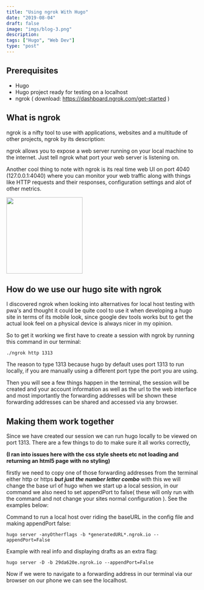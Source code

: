 ```yaml
---
title: "Using ngrok With Hugo"
date: "2019-08-04"
draft: false
image: "imgs/blog-3.png"
description: 
tags: ["Hugo", "Web Dev"]
type: "post"
---
```


## Prerequisites

- Hugo 
- Hugo project ready for testing on a localhost
- ngrok
( download: https://dashboard.ngrok.com/get-started )

## What is ngrok

ngrok is a nifty tool to use with applications, websites and a multitude of other projects, ngrok by its description:

> 
  ngrok allows you to expose a web server running on your local machine to the internet. Just tell ngrok what port your web       server is listening on.
  
Another cool thing to note with ngrok is its real time web UI on port 4040 (127.0.0.1:4040) where you can monitor your web traffic along with things like HTTP requests and their responses, configuration settings and alot of other metrics.

<a href="https://ngrok.com/" target="_blank"><img src="/imgs/ngrok-logo.png" width="200" ></a>

## How do we use our hugo site with ngrok

I discovered ngrok when looking into alternatives for local host testing with pwa's and thought it could be quite cool to use it when developing a hugo site in terms of its mobile look, since google dev tools works but to get the actual look feel on a physical device is always nicer in my opinion.

So to get it working we first have to create a session with ngrok by running this command in our terminal:

    ./ngrok http 1313

The reason to type 1313 because hugo by default uses port 1313 to run locally, if you are manually using a different port type the port you are using.

Then you will see a few things happen in the terminal, the session will be created and your account information as well as the url to the web interface and most importantly the forwarding addresses will be shown these forwarding addresses can be shared and accessed via any browser.

## Making them work together

Since we have created our session we can run hugo locally to be viewed on port 1313. There are a few things to do to make sure it all works correctly, 

**(I ran into issues here with the css style sheets etc not loading and returning an html5 page with no styling)** 

firstly we need to copy one of those forwarding addresses from the terminal either http or https ***but just the number letter combo*** with this we will change the base url of hugo when we start up a local session, in our command we also need to set appendPort to false( these will only run with the command and not change your sites normal configuration ). See the examples below:

Command to run a local host over riding the baseURL in the config file and making appendPort false:

    hugo server -anyOtherflags -b *generatedURL*.ngrok.io --appendPort=False
    
Example with real info and displaying drafts as an extra flag:

    hugo server -D -b 29da620e.ngrok.io --appendPort=False
    

Now if we were to navigate to a forwarding address in our terminal via our browser on our phone we can see the localhost.